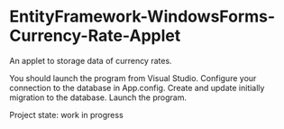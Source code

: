 # EntityFramework-WindowsForms-Currency-Rate-Applet
An applet to storage data of currency rates.

You should launch the program from Visual Studio.
Configure your connection to the database in App.config.
Create and update initially migration to the database.
Launch the program.

Project state: work in progress
